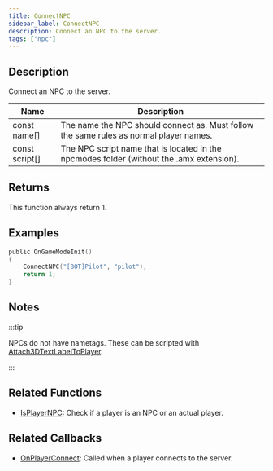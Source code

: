 ```yaml
---
title: ConnectNPC
sidebar_label: ConnectNPC
description: Connect an NPC to the server.
tags: ["npc"]
---
```


## Description

Connect an NPC to the server.

| Name           | Description                                                                              |
| -------------- | ---------------------------------------------------------------------------------------- |
| const name[]   | The name the NPC should connect as. Must follow the same rules as normal player names.   |
| const script[] | The NPC script name that is located in the npcmodes folder (without the .amx extension). |

## Returns

This function always return 1.

## Examples

```c
public OnGameModeInit()
{
    ConnectNPC("[BOT]Pilot", "pilot");
    return 1;
}
```

## Notes

:::tip

NPCs do not have nametags. These can be scripted with [Attach3DTextLabelToPlayer](Attach3DTextLabelToPlayer).

:::

## Related Functions

- [IsPlayerNPC](IsPlayerNPC): Check if a player is an NPC or an actual player.

## Related Callbacks

- [OnPlayerConnect](../callbacks/OnPlayerConnect): Called when a player connects to the server.
